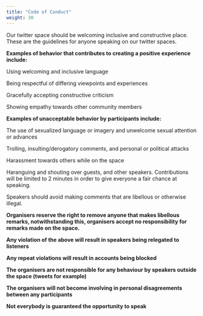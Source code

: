```yaml
---
title: "Code of Conduct"
weight: 30
---
```


Our twitter space should be welcoming inclusive and constructive place.
These are the guidelines for anyone speaking on our twitter spaces. 

**Examples of behavior that contributes to creating a positive experience include:**

Using welcoming and inclusive language

Being respectful of differing viewpoints and experiences

Gracefully accepting constructive criticism

Showing empathy towards other community members 
 
**Examples of unacceptable behavior by participants include:**

The use of sexualized language or imagery and unwelcome sexual attention or advances

Trolling, insulting/derogatory comments, and personal or political attacks

Harassment towards others while on the space

Haranguing and shouting over guests, and other speakers. Contributions will be limited to 2 minutes in order to give everyone a fair chance at speaking.

Speakers should avoid making comments that are libellous or otherwise illegal.

**Organisers reserve the right to remove anyone that makes libellous remarks, notwithstanding this, organisers accept no responsibility for remarks made on the space.**



**Any violation of the above will result in speakers being relegated to listeners**

**Any repeat violations will result in accounts being blocked**

**The organisers are not responsible for any behaviour by speakers outside the space (tweets for example)**

**The organisers will not become involving in personal disagreements between any participants**

**Not everybody is guaranteed the opportunity to speak**




